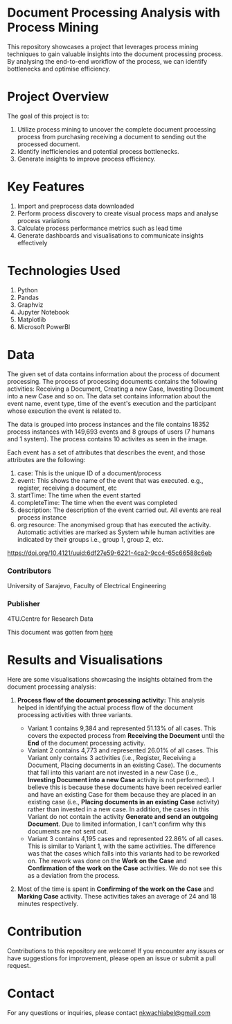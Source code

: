# Document Processing Analysis with Process Mining
This repository showcases a project that leverages process mining techniques to gain valuable insights into the document processing process. By analysing the end-to-end workflow of the process, we can identify bottlenecks and optimise efficiency.


# Project Overview
The goal of this project is to:
1. Utilize process mining to uncover the complete document processing process from purchasing receiving a document to sending out the processed document.
2. Identify inefficiencies and potential process bottlenecks.
3. Generate insights to improve process efficiency.

# Key Features
1. Import and preprocess data downloaded
2. Perform process discovery to create visual process maps and analyse process variations
3. Calculate process performance metrics such as lead time
4. Generate dashboards and visualisations to communicate insights effectively


# Technologies Used
1. Python
2. Pandas
3. Graphviz
4. Jupyter Notebook
5. Matplotlib
6. Microsoft PowerBI

# Data
The given set of data contains information about the process of document processing. The process of processing documents contains the following activities: Receiving a Document, Creating a new Case, Investing Document into a new Case and so on. The data set contains information about the event name, event type, time of the event's execution and the participant whose execution the event is related to.

The data is grouped into process instances and the file contains 18352 process instances with 149,693 events and 8 groups of users (7 humans and 1 system). The process contains 10 activites as seen in the image.

Each event has a set of attributes that describes the event, and those attributes are the following:

1. case: This is the unique ID of a document/process
2. event: This shows the name of the event that was executed. e.g., register, receiving a document, etc
3. startTime: The time when the event started
4. completeTime: The time when the event was completed
5. description: The description of the event carried out. All events are real process instance
6. org:resource: The anonymised group that has executed the activity. Automatic activities are marked as System while human activities are indicated by their groups i.e., group 1, group 2, etc.

https://doi.org/10.4121/uuid:6df27e59-6221-4ca2-9cc4-65c66588c6eb

### Contributors
University of Sarajevo, Faculty of Electrical Engineering

### Publisher
4TU.Centre for Research Data

This document was gotten from [here](https://data.4tu.nl/articles/dataset/Document_Processing_Event_Logs/12703232)

# Results and Visualisations
Here are some visualisations showcasing the insights obtained from the document processing analysis:
1. <b>Process flow of the document processing activity:</b> This analysis helped in identifying the actual process flow of the document processing activities with three variants.
   - Variant 1 contains 9,384 and represented 51.13% of all cases. This covers the expected process from <b>Receiving the Document</b> until the <b>End</b> of the document processing activity.
   - Variant 2 contains 4,773 and represented 26.01% of all cases. This Variant only contains 3 activities (i.e., Register, Receiving a Document, Placing documents in an existing Case). The documents that fall into this variant are not invested in a new Case (i.e., <b>Investing Document into a new Case</b> activity is not performed). I believe this is because these documents have been received earlier and have an existing Case for them because they are placed in an existing case (i.e., <b>Placing documents in an existing Case</b> activity) rather than invested in a new case. In addition, the cases in this Variant do not contain the activity <b>Generate and send an outgoing Document</b>. Due to limited information, I can't confirm why this documents are not sent out.
   - Variant 3 contains 4,195 cases and represented 22.86% of all cases. This is similar to Variant 1, with the same activities. The difference was that the cases which falls into this variants had to be reworked on. The rework was done on the <b>Work on the Case</b> and <b>Confirmation of the work on the Case</b> activities. We do not see this as a deviation from the process.
  
2. Most of the time is spent in <b>Confirming of the work on the Case</b> and <b>Marking Case</b> activity. These activities takes an average of 24 and 18 minutes respectively.



# Contribution
Contributions to this repository are welcome! If you encounter any issues or have suggestions for improvement, please open an issue or submit a pull request.

# Contact
For any questions or inquiries, please contact nkwachiabel@gmail.com
